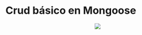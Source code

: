 
# Crud básico en Mongoose

<p align="center">
    <img src="https://github.com/GeeksHubsAcademy/2020-geekshubs-media/blob/master/image/logo.jpg" >	
</p>
